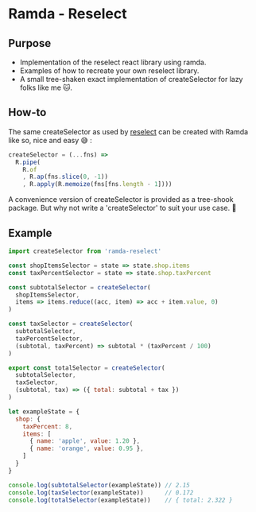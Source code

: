 #  Ramda - Reselect #

## Purpose ##

- Implementation of the reselect react library using ramda.
- Examples of how to recreate your own reselect library.
- A small tree-shaken exact implementation of createSelector for lazy folks like me :cat:.

## How-to ##
The same createSelector as used by [reselect](https://github.com/reactjs/reselect) can be created with Ramda like so, nice and easy :sweat_smile: :
``` javascript
createSelector = (...fns) => 
  R.pipe(
    R.of
    , R.ap(fns.slice(0, -1))
    , R.apply(R.memoize(fns[fns.length - 1])))
```
A convenience version of createSelector is provided as a tree-shook package. But why not write a 'createSelector' to suit your use case. :dizzy:

## Example ##
``` javascript
import createSelector from 'ramda-reselect'

const shopItemsSelector = state => state.shop.items
const taxPercentSelector = state => state.shop.taxPercent

const subtotalSelector = createSelector(
  shopItemsSelector,
  items => items.reduce((acc, item) => acc + item.value, 0)
)

const taxSelector = createSelector(
  subtotalSelector,
  taxPercentSelector,
  (subtotal, taxPercent) => subtotal * (taxPercent / 100)
)

export const totalSelector = createSelector(
  subtotalSelector,
  taxSelector,
  (subtotal, tax) => ({ total: subtotal + tax })
)

let exampleState = {
  shop: {
    taxPercent: 8,
    items: [
      { name: 'apple', value: 1.20 },
      { name: 'orange', value: 0.95 },
    ]
  }
}

console.log(subtotalSelector(exampleState)) // 2.15
console.log(taxSelector(exampleState))      // 0.172
console.log(totalSelector(exampleState))    // { total: 2.322 }

```
